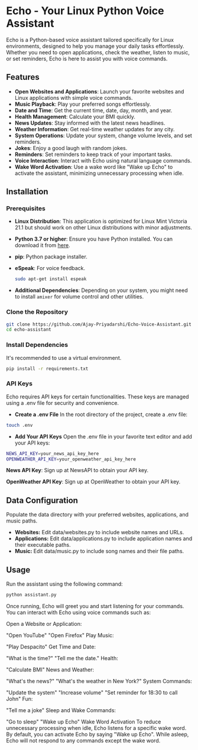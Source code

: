 # Echo - Your Linux Python Voice Assistant

Echo is a Python-based voice assistant tailored specifically for Linux environments, designed to help you manage your daily tasks effortlessly. Whether you need to open applications, check the weather, listen to music, or set reminders, Echo is here to assist you with voice commands.

## Features

- **Open Websites and Applications**: Launch your favorite websites and Linux applications with simple voice commands.
- **Music Playback**: Play your preferred songs effortlessly.
- **Date and Time**: Get the current time, date, day, month, and year.
- **Health Management**: Calculate your BMI quickly.
- **News Updates**: Stay informed with the latest news headlines.
- **Weather Information**: Get real-time weather updates for any city.
- **System Operations**: Update your system, change volume levels, and set reminders.
- **Jokes**: Enjoy a good laugh with random jokes.
- **Reminders**: Set reminders to keep track of your important tasks.
- **Voice Interaction**: Interact with Echo using natural language commands.
- **Wake Word Activation**: Use a wake word like "Wake up Echo" to activate the assistant, minimizing unnecessary processing when idle.


## Installation

### Prerequisites

- **Linux Distribution**: This application is optimized for Linux Mint Victoria 21.1 but should work on other Linux distributions with minor adjustments.
- **Python 3.7 or higher**: Ensure you have Python installed. You can download it from [here](https://www.python.org/downloads/).
- **pip**: Python package installer.
- **eSpeak**: For voice feedback.

    ```bash
    sudo apt-get install espeak
    ```

- **Additional Dependencies**: Depending on your system, you might need to install `amixer` for volume control and other utilities.

### Clone the Repository

```bash
git clone https://github.com/Ajay-Priyadarshi/Echo-Voice-Assistant.git
cd echo-assistant
```

### Install Dependencies

It's recommended to use a virtual environment.
```bash
pip install -r requirements.txt
```

### API Keys
Echo requires API keys for certain functionalities. These keys are managed using a .env file for security and convenience.

- **Create a .env File**
In the root directory of the project, create a .env file:
```bash
touch .env
```
- **Add Your API Keys**
Open the .env file in your favorite text editor and add your API keys:
```bash
NEWS_API_KEY=your_news_api_key_here
OPENWEATHER_API_KEY=your_openweather_api_key_here
```
**News API Key**: Sign up at NewsAPI to obtain your API key.

**OpenWeather API Key**: Sign up at OpenWeather to obtain your API key.

## Data Configuration
Populate the data directory with your preferred websites, applications, and music paths.

- **Websites:** Edit data/websites.py to include website names and URLs.
- **Applications:** Edit data/applications.py to include application names and their executable paths.
- **Music:** Edit data/music.py to include song names and their file paths.

## Usage
Run the assistant using the following command:
```bash
python assistant.py
```
Once running, Echo will greet you and start listening for your commands. You can interact with Echo using voice commands such as:

Open a Website or Application:

"Open YouTube"
"Open Firefox"
Play Music:

"Play Despacito"
Get Time and Date:

"What is the time?"
"Tell me the date."
Health:

"Calculate BMI"
News and Weather:

"What's the news?"
"What's the weather in New York?"
System Commands:

"Update the system"
"Increase volume"
"Set reminder for 18:30 to call John"
Fun:

"Tell me a joke"
Sleep and Wake Commands:

"Go to sleep"
"Wake up Echo"
Wake Word Activation
To reduce unnecessary processing when idle, Echo listens for a specific wake word. By default, you can activate Echo by saying "Wake up Echo". While asleep, Echo will not respond to any commands except the wake word.
